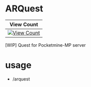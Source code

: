 # ARQuest
| View Count |
| :---: |
| [![View Count](http://hits.dwyl.io/ZzKino/ARQuest.svg)](http://hits.dwyl.io/ZzKino/ARQuest.svg) |

[WIP] Quest for Pocketmine-MP server
# usage
 - /arquest
